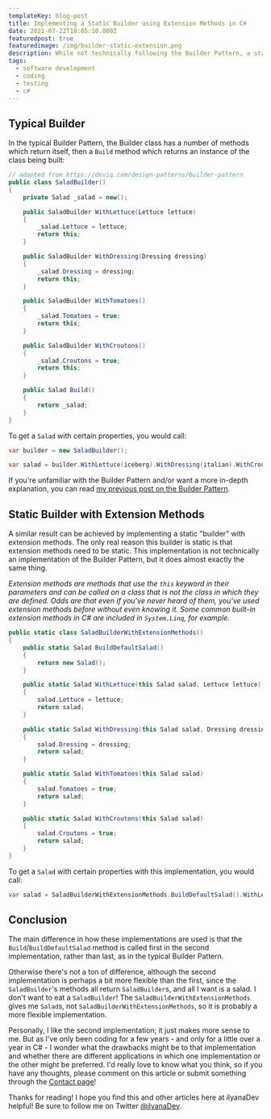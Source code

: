 ```yaml
---
templateKey: blog-post
title: Implementing a Static Builder using Extension Methods in C#
date: 2021-07-22T18:05:10.000Z
featuredpost: true
featuredimage: /img/builder-static-extension.png
description: While not technically following the Builder Pattern, a static builder implemented with extension methods is another way to achieve the same functionality.
tags:
  - software development
  - coding
  - testing
  - c#
---
```


## Typical Builder

In the typical Builder Pattern, the Builder class has a number of methods which return itself, then a `Build` method which returns an instance of the class being built:

```csharp
// adapted from https://deviq.com/design-patterns/builder-pattern
public class SaladBuilder()
{
    private Salad _salad = new();

    public SaladBuilder WithLettuce(Lettuce lettuce)
    {
        _salad.Lettuce = lettuce;
        return this;
    }

    public SaladBuilder WithDressing(Dressing dressing)
    {
        _salad.Dressing = dressing;
        return this;
    }

    public SaladBuilder WithTomatoes()
    {
        _salad.Tomatoes = true;
        return this;
    }

    public SaladBuilder WithCroutons()
    {
        _salad.Croutons = true;
        return this;
    }

    public Salad Build()
    {
        return _salad;
    }
}
```

To get a `Salad` with certain properties, you would call:

```csharp
var builder = new SaladBuilder();

var salad = builder.WithLettuce(iceberg).WithDressing(italian).WithCroutons().Build();
```

If you're unfamiliar with the Builder Pattern and/or want a more in-depth explanation, you can read [my previous post on the Builder Pattern](https://ilyana.dev/blog/2020-07-21-builder-pattern/).

## Static Builder with Extension Methods

A similar result can be achieved by implementing a static "builder" with extension methods. The only real reason this builder is static is that extension methods need to be static. This implementation is not technically an implementation of the Builder Pattern, but it does almost exactly the same thing.

*Extension methods are methods that use the `this` keyword in their parameters and can be called on a class that is not the class in which they are defined. Odds are that even if you've never heard of them, you've used extension methods before without even knowing it. Some common built-in extension methods in C# are included in `System.Linq`, for example.*

```csharp
public static class SaladBuilderWithExtensionMethods()
{
    public static Salad BuildDefaultSalad()
    {
        return new Salad();
    }

    public static Salad WithLettuce(this Salad salad, Lettuce lettuce)
    {
        salad.Lettuce = lettuce;
        return salad;
    }

    public static Salad WithDressing(this Salad salad, Dressing dressing)
    {
        salad.Dressing = dressing;
        return salad;
    }

    public static Salad WithTomatoes(this Salad salad)
    {
        salad.Tomatoes = true;
        return salad;
    }

    public static Salad WithCroutons(this Salad salad)
    {
        salad.Croutons = true;
        return salad;
    }
}
```

To get a `Salad` with certain properties with this implementation, you would call:

```csharp
var salad = SaladBuilderWithExtensionMethods.BuildDefaultSalad().WithLettuce(iceberg).WithDressing(italian).WithCroutons();
```

## Conclusion

The main difference in how these implementations are used is that the `Build`/`BuildDefaultSalad` method is called first in the second implementation, rather than last, as in the typical Builder Pattern.

Otherwise there's not a ton of difference, although the second implementation is perhaps a bit more flexible than the first, since the `SaladBuilder`'s methods all return `SaladBuilder`s, and all I want is a salad. I don't want to eat a `SaladBuilder`! The `SaladBuilderWithExtensionMethods` gives me `Salad`s, not `SaladBuilderWithExtensionMethods`, so it is probably a more flexible implementation.

Personally, I like the second implementation; it just makes more sense to me. But as I've only been coding for a few years - and only for a little over a year in C# - I wonder what the drawbacks might be to that implementation and whether there are different applications in which one implementation or the other might be preferred. I'd really love to know what you think, so if you have any thoughts, please comment on this article or submit something through the [Contact page](https://ilyana.dev/contact)!

Thanks for reading! I hope you find this and other articles here at ilyanaDev helpful! Be sure to follow me on Twitter [@ilyanaDev](https://twitter.com/ilyanaDev).
